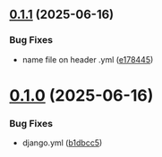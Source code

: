## [0.1.1](https://github.com/erichm1/genaxis/compare/v0.1.0...v0.1.1) (2025-06-16)


### Bug Fixes

* name file on header .yml ([e178445](https://github.com/erichm1/genaxis/commit/e178445e67ecf3760187c42eb021e70efa56baf5))



# [0.1.0](https://github.com/erichm1/genaxis/compare/b1dbcc59a25c97565849a51585e668e7a52195e0...v0.1.0) (2025-06-16)


### Bug Fixes

* django.yml ([b1dbcc5](https://github.com/erichm1/genaxis/commit/b1dbcc59a25c97565849a51585e668e7a52195e0))



